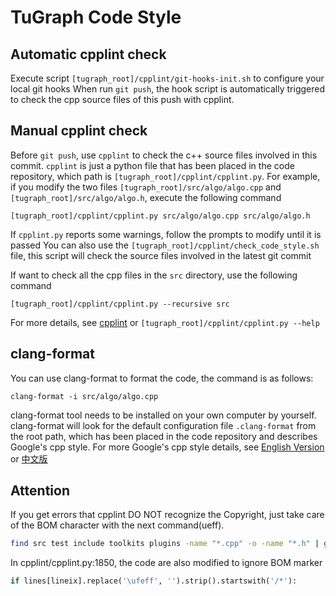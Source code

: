 # TuGraph Code Style

## Automatic cpplint check
Execute script `[tugraph_root]/cpplint/git-hooks-init.sh` to configure your local git hooks
When run `git push`, the hook script is automatically triggered to check the cpp source files of this push with cpplint.

## Manual cpplint check
Before `git push`, use `cpplint` to check the c++ source files involved in this commit.
`cpplint` is just a python file that has been placed in the code repository, which path is `[tugraph_root]/cpplint/cpplint.py`.
For example, if you modify the two files `[tugraph_root]/src/algo/algo.cpp` and `[tugraph_root]/src/algo/algo.h`, execute the following command
```
[tugraph_root]/cpplint/cpplint.py src/algo/algo.cpp src/algo/algo.h
```
If `cpplint.py` reports some warnings, follow the prompts to modify until it is passed
You can also use the `[tugraph_root]/cpplint/check_code_style.sh` file, this script will check the source files involved in the latest git commit

If want to check all the cpp files in the `src` directory, use the following command
```
[tugraph_root]/cpplint/cpplint.py --recursive src
```
For more details, see [cpplint](https://github.com/cpplint/cpplint) or `[tugraph_root]/cpplint/cpplint.py --help`

## clang-format
You can use clang-format to format the code, the command is as follows:
```
clang-format -i src/algo/algo.cpp
```
clang-format tool needs to be installed on your own computer by yourself.
clang-format will look for the default configuration file `.clang-format` from the root path, which has been placed in the code repository and describes Google's cpp style.
For more Google's cpp style details, see [English Version](https://google.github.io/styleguide/cppguide.html#Forward_Declarations) or [中文版](https://google-styleguide.readthedocs.io/zh_CN/latest/google-cpp-styleguide/contents.html)

## Attention

If you get errors that cpplint DO NOT recognize the Copyright, just take care of the BOM character with the next command(ueff).
``` bash
find src test include toolkits plugins -name "*.cpp" -o -name "*.h" | grep -v "/lmdb/" | xargs  sed  -i '' '1s/^\xef\xbb\xbf//'
```
In cpplint/cpplint.py:1850, the code are also modified to ignore BOM marker
``` python
if lines[lineix].replace('\ufeff', '').strip().startswith('/*'):
```